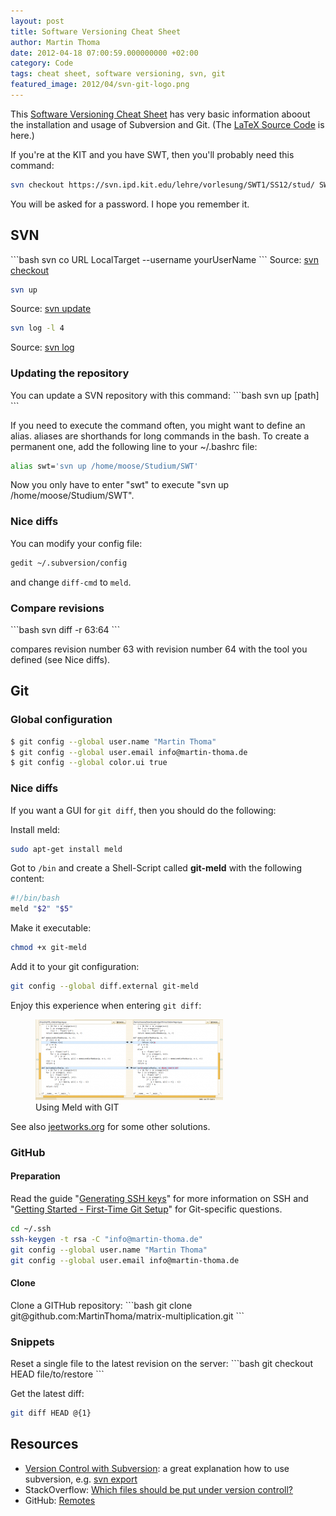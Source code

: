```yaml
---
layout: post
title: Software Versioning Cheat Sheet
author: Martin Thoma
date: 2012-04-18 07:00:59.000000000 +02:00
category: Code
tags: cheat sheet, software versioning, svn, git
featured_image: 2012/04/svn-git-logo.png
---
```

This <a href='../images/2012/04/versioning-cheat-sheet.pdf'>Software Versioning Cheat Sheet</a> has very basic information aboout the installation and usage of Subversion and Git. (The <a href='../images/2012/04/versioning-cheat-sheet.zip'>LaTeX Source Code</a> is here.)

If you're at the KIT and you have SWT, then you'll probably need this command:

```bash
svn checkout https://svn.ipd.kit.edu/lehre/vorlesung/SWT1/SS12/stud/ SWT/ --username swt1
```
You will be asked for a password. I hope you remember it.

<h2>SVN</h2>
```bash
svn co URL LocalTarget --username yourUserName
```
Source: <a href="http://svnbook.red-bean.com/en/1.7/svn.ref.svn.c.checkout.html">svn checkout</a>

```bash
svn up
```
Source: <a href="http://svnbook.red-bean.com/en/1.7/svn.ref.svn.c.update.html">svn update</a>

```bash
svn log -l 4
```
Source: <a href="http://svnbook.red-bean.com/en/1.7/svn.ref.svn.c.log.html">svn log</a>

<h3>Updating the repository</h3>
You can update a SVN repository with this command:
```bash
svn up [path]
```

If you need to execute the command often, you might want to define an alias. aliases are shorthands for long commands in the bash. To create a permanent one, add the following line to your ~/.bashrc file:
```bash
alias swt='svn up /home/moose/Studium/SWT'
```
Now you only have to enter "swt" to execute "svn up /home/moose/Studium/SWT".

<h3>Nice diffs</h3>
You can modify your config file:

```bash
gedit ~/.subversion/config
```

and change <code>diff-cmd</code> to <code>meld</code>.

<h3>Compare revisions</h3>
```bash
svn diff -r 63:64
```

compares revision number 63 with revision number 64 with the tool you defined (see Nice diffs).

## Git

### Global configuration

```bash
$ git config --global user.name "Martin Thoma"
$ git config --global user.email info@martin-thoma.de
$ git config --global color.ui true
```

### Nice diffs
If you want a GUI for `git diff`, then you should do the following:

Install meld:

```bash
sudo apt-get install meld
```

Got to `/bin` and create a Shell-Script called **git-meld** with the following content:

```bash
#!/bin/bash
meld "$2" "$5"
```

Make it executable:
```bash
chmod +x git-meld
```

Add it to your git configuration:
```bash
git config --global diff.external git-meld
```

Enjoy this experience when entering <code>git diff</code>:
<figure class="aligncenter">
            <a href="../images/2012/04/git-meld-300x129.png"><img src="../images/2012/04/git-meld-300x129.png" alt="Using Meld with GIT" style="max-width:300px;max-height:129px" class="size-medium wp-image-35541"/></a>
            <figcaption class="text-center">Using Meld with GIT</figcaption>
        </figure>

See also <a href="http://jeetworks.org/node/90">jeetworks.org</a> for some other solutions.

<h3>GitHub</h3>
<h4>Preparation</h4>
Read the guide "<a href="https://help.github.com/articles/generating-ssh-keys">Generating SSH keys</a>" for more information on SSH and "<a href="http://git-scm.com/book/en/Getting-Started-First-Time-Git-Setup">Getting Started - First-Time Git Setup</a>" for Git-specific questions.

```bash
cd ~/.ssh
ssh-keygen -t rsa -C "info@martin-thoma.de"
git config --global user.name "Martin Thoma"
git config --global user.email info@martin-thoma.de
```

<h4>Clone</h4>
Clone a GITHub repository:
```bash
git clone git@github.com:MartinThoma/matrix-multiplication.git
```

<h3>Snippets</h3>
Reset a single file to the latest revision on the server:
```bash
git checkout HEAD file/to/restore
```

Get the latest diff:
```bash
git diff HEAD @{1}
```

<h2>Resources</h2>
<ul>
  <li><a href="http://svnbook.red-bean.com/en/1.6/">Version Control with Subversion</a>: a great explanation how to use subversion, e.g. <a href="http://svnbook.red-bean.com/en/1.6/svn.ref.svn.c.export.html">svn export</a></li>
  <li>StackOverflow: <a href="http://stackoverflow.com/questions/3233059/basic-subversion-question">Which files should be put under version controll?</a></li>
  <li>GitHub:  <a href="http://help.github.com/remotes/">Remotes</a></li>
</ul>
